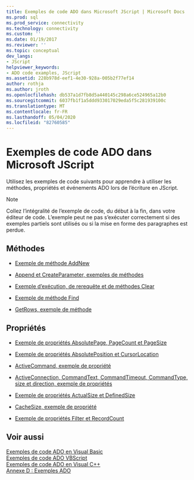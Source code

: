 ```yaml
---
title: Exemples de code ADO dans Microsoft JScript | Microsoft Docs
ms.prod: sql
ms.prod_service: connectivity
ms.technology: connectivity
ms.custom: ''
ms.date: 01/19/2017
ms.reviewer: ''
ms.topic: conceptual
dev_langs:
- JScript
helpviewer_keywords:
- ADO code examples, JScript
ms.assetid: 228b978d-eef1-4e30-928a-005b2f77ef14
author: rothja
ms.author: jroth
ms.openlocfilehash: db537a1d7fb8d5a440145c298a6ce524965a12b0
ms.sourcegitcommit: 6037fb1f1a5ddd933017029eda5f5c281939100c
ms.translationtype: MT
ms.contentlocale: fr-FR
ms.lasthandoff: 05/04/2020
ms.locfileid: "82760585"
---
```

# <a name="ado-code-examples-in-microsoft-jscript"></a>Exemples de code ADO dans Microsoft JScript
Utilisez les exemples de code suivants pour apprendre à utiliser les méthodes, propriétés et événements ADO lors de l’écriture en JScript.  
  
> [!NOTE]
>  Collez l’intégralité de l’exemple de code, du début à la fin, dans votre éditeur de code. L’exemple peut ne pas s’exécuter correctement si des exemples partiels sont utilisés ou si la mise en forme des paragraphes est perdue.  
  
## <a name="methods"></a>Méthodes  
  
-   [Exemple de méthode AddNew](../../../ado/reference/ado-api/addnew-method-example-jscript.md)  
  
-   [Append et CreateParameter, exemples de méthodes](../../../ado/reference/ado-api/append-and-createparameter-methods-example-jscript.md)  
  
-   [Exemple d’exécution, de rerequête et de méthodes Clear](../../../ado/reference/ado-api/execute-requery-and-clear-methods-example-jscript.md)  
  
-   [Exemple de méthode Find](../../../ado/reference/ado-api/find-method-example-jscript.md)  
  
-   [GetRows, exemple de méthode](../../../ado/reference/ado-api/getrows-method-example-vb.md)  
  
## <a name="properties"></a>Propriétés  
  
-   [Exemple de propriétés AbsolutePage, PageCount et PageSize](../../../ado/reference/ado-api/absolutepage-pagecount-and-pagesize-properties-example-jscript.md)  
  
-   [Exemple de propriétés AbsolutePosition et CursorLocation](../../../ado/reference/ado-api/absoluteposition-and-cursorlocation-properties-example-jscript.md)  
  
-   [ActiveCommand, exemple de propriété](../../../ado/reference/ado-api/activecommand-property-example-jscript.md)  
  
-   [ActiveConnection, CommandText, CommandTimeout, CommandType, size et direction, exemple de propriétés](../../../ado/reference/ado-api/activeconnection-commandtext-timeout-type-size-example-jscript.md)  
  
-   [Exemple de propriétés ActualSize et DefinedSize](../../../ado/reference/ado-api/actualsize-and-definedsize-properties-example-jscript.md)  
  
-   [CacheSize, exemple de propriété](../../../ado/reference/ado-api/cachesize-property-example-jscript.md)  
  
-   [Exemple de propriétés Filter et RecordCount](../../../ado/reference/ado-api/filter-and-recordcount-properties-example-jscript.md)  
  
## <a name="see-also"></a>Voir aussi  
 [Exemples de code ADO en Visual Basic](../../../ado/reference/ado-api/ado-code-examples-in-visual-basic.md)   
 [Exemples de code ADO VBScript](../../../ado/reference/ado-api/ado-code-examples-vbscript.md)   
 [Exemples de code ADO en Visual C++](../../../ado/reference/ado-api/ado-code-examples-in-visual-c.md)   
 [Annexe D : Exemples ADO](../../../ado/guide/appendixes/appendix-d-ado-samples.md)
